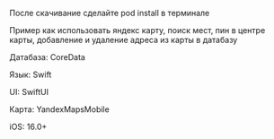После скачивание сделайте pod install в терминале

Пример как использовать яндекс карту, поиск мест, пин в центре карты, добавление и удаление адреса из карты в датабазу

Датабаза: CoreData

Язык: Swift

UI: SwiftUI

Карта: YandexMapsMobile

iOS: 16.0+
